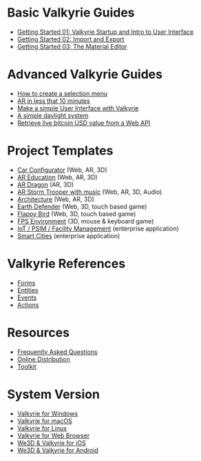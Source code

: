 # Basic Valkyrie Guides
- [Getting Started 01: Valkyrie Startup and Intro to User Interface](VlkGuides/getting-started-01-vlk-startup-and-ui)
- [Getting Started 02: Import and Export](VlkGuides/import_and_export)
- [Getting Started 03: The Material Editor](VlkGuides/Material-Editor)

# Advanced Valkyrie Guides
- [How to create a selection menu](VlkGuides/How-to-create-a-selection-menu)
- [AR in less that 10 minutes](VlkGuides/ar-in-10-mins)
- [Make a simple User Interface with Valkyrie](VlkGuides/make-a-simple-ui)
- [A simple daylight system](VlkGuides/automatic-daylight-system)
- [Retrieve live bitcoin USD value from a Web API](VlkGuides/retrieve-btc-usd-http-web-api)

# Project Templates
- [Car Configurator](./VlkSamples/Car-Configurator) (Web, AR, 3D)
- [AR Education](./VlkSamples/ar-education) (Web, AR, 3D)
- [AR Dragon](./VlkSamples/ar-dragon) (AR, 3D)
- [AR Storm Trooper with music](./VlkSamples/ar-storm-trooper) (Web, AR, 3D, Audio)
- [Architecture](./VlkSamples/architecture) (Web, AR, 3D)
- [Earth Defender](./VlkSamples/earth-defender) (Web, 3D, touch based game)
- [Flappy Bird](./VlkSamples/flappy-bird) (Web, 3D, touch based game)
- [FPS Environment](./VlkSamples/First-Person-Camera-Environment) (3D, mouse & keyboard game)
- [IoT / PSIM / Facility Management](./VlkSamples/facility-management) (enterprise application)
- [Smart Cities](./VlkSamples/smart-cities) (enterprise application)

# Valkyrie References
- [Forms](./Vlk/RefForms)
- [Entities](./Vlk/RefEntities)
- [Events](./Vlk/RefEvents)
- [Actions](./Vlk/RefActions)

# Resources
- [Frequently Asked Questions](./resources/faq)
- [Online Distribution](./resources/online-distribution)
- [Toolkit](./resources/tools)

# System Version
- [Valkyrie for Windows](./Valkyrie-for-Windows)
- [Valkyrie for macOS](./Valkyrie-for-macOS)
- [Valkyrie for Linux](./Valkyrie-for-Linux)
- [Valkyrie for Web Browser](./Valkyrie-for-Browser)
- [We3D & Valkyrie for iOS](./Valkyrie-for-iOS)
- [We3D & Valkyrie for Android](./Valkyrie-for-Android)
